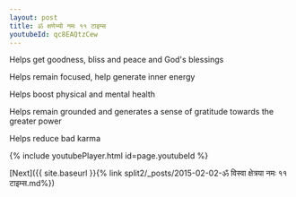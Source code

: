 ```yaml
---
layout: post
title: ॐ क्षणेभ्यो नमः ११ टाइम्स
youtubeId: qc8EAQtzCew
---
```

 
 
Helps get goodness, bliss and peace and God's blessings
 
Helps remain focused, help generate inner energy 
 
Helps boost physical and mental health 
 
Helps remain grounded and generates a sense of gratitude towards the greater power 
 
Helps reduce bad karma
 
 
 
 


{% include youtubePlayer.html id=page.youtubeId %}
 
[Next]({{ site.baseurl }}{% link  split2/_posts/2015-02-02-ॐ विस्वा क्षेत्रया नमः ११ टाइम्स.md%})
 
